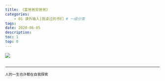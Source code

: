 ```yaml
---
title: 《富爸爸穷爸爸》
categories:
    - 01 课外输入|我读过的书们 # 一级分类
tags:
date: 2020-06-05
description: 
toc: 1
top: 0
---
```


![](/images/read/3-8lifestyle.jpg)

## 

--------------------------------
<small>人的一生也许都在自我探索</small>